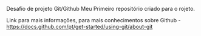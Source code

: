 Desafio de projeto Git/Github
Meu Primeiro repositório criado para o rojeto. 

Link para mais informações, para mais conhecimentos sobre Github - https://docs.github.com/pt/get-started/using-git/about-git
